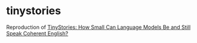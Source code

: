 # tinystories

Reproduction of [TinyStories: How Small Can Language Models Be and Still Speak Coherent English?](https://arxiv.org/abs/2305.07759)

